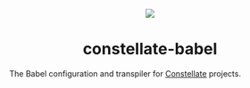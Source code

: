 <p align="center">
  <img src="https://cdn.rawgit.com/ctrlplusb/constellate/4e652615/assets/logo.png" />
</p>

<h1 align="center">constellate-babel</h1>

The Babel configuration and transpiler for [Constellate](https://github.com/ctrlplusb/constellate) projects.
